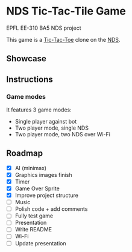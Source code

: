 # NDS Tic-Tac-Tile Game

EPFL EE-310 BA5 NDS project

This game is a [Tic-Tac-Toe](https://en.wikipedia.org/wiki/Tic-tac-toe) clone on the [NDS](https://en.wikipedia.org/wiki/Nintendo_DS).

## Showcase

<!-- TODO -->

## Instructions

<!-- TODO how to play + make build -->

### Game modes

It features 3 game modes:

* Single player against bot
* Two player mode, single NDS
* Two player mode, two NDS over Wi-Fi 

## Roadmap

- [X] AI (minimax)
- [X] Graphics images finish
- [X] Timer
- [X] Game Over Sprite
- [X] Improve project structure
- [ ] Music
- [ ] Polish code + add comments
- [ ] Fully test game
- [ ] Presentation
- [ ] Write README
- [ ] Wi-Fi
- [ ] Update presentation
